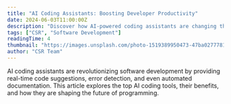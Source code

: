 ```yaml
---
title: "AI Coding Assistants: Boosting Developer Productivity"
date: 2024-06-03T11:00:00Z
description: "Discover how AI-powered coding assistants are changing the way developers write software."
tags: ["CSR", "Software Development"]
readingTime: 4
thumbnail: "https://images.unsplash.com/photo-1519389950473-47ba0277781c?auto=format&fit=crop&w=800&q=80"
author: "CSR Team"
---
```


AI coding assistants are revolutionizing software development by providing real-time code suggestions, error detection, and even automated documentation. This article explores the top AI coding tools, their benefits, and how they are shaping the future of programming. 